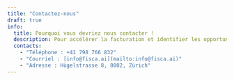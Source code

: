 ```yaml
---
title: "Contactez-nous"
draft: true
info:
  title: Pourquoi vous devriez nous contacter !
  description: Pour accélérer la facturation et identifier les opportunités de revenus manquées.
  contacts:
    - "Téléphone : +41 798 766 832"
    - "Courriel : [info@fisca.ai](mailto:info@fisca.ai)"
    - "Adresse : Hügelstrasse 8, 8002, Zürich"
---
```

